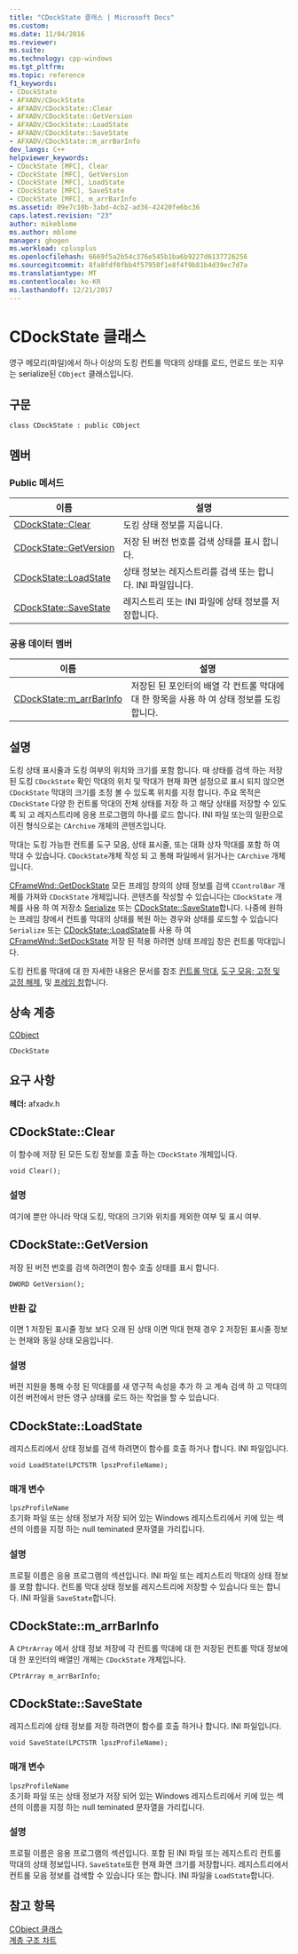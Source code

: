 ```yaml
---
title: "CDockState 클래스 | Microsoft Docs"
ms.custom: 
ms.date: 11/04/2016
ms.reviewer: 
ms.suite: 
ms.technology: cpp-windows
ms.tgt_pltfrm: 
ms.topic: reference
f1_keywords:
- CDockState
- AFXADV/CDockState
- AFXADV/CDockState::Clear
- AFXADV/CDockState::GetVersion
- AFXADV/CDockState::LoadState
- AFXADV/CDockState::SaveState
- AFXADV/CDockState::m_arrBarInfo
dev_langs: C++
helpviewer_keywords:
- CDockState [MFC], Clear
- CDockState [MFC], GetVersion
- CDockState [MFC], LoadState
- CDockState [MFC], SaveState
- CDockState [MFC], m_arrBarInfo
ms.assetid: 09e7c10b-3abd-4cb2-ad36-42420fe6bc36
caps.latest.revision: "23"
author: mikeblome
ms.author: mblome
manager: ghogen
ms.workload: cplusplus
ms.openlocfilehash: 6669f5a2b54c376e545b1ba6b9227d6137726256
ms.sourcegitcommit: 8fa8fdf0fbb4f57950f1e8f4f9b81b4d39ec7d7a
ms.translationtype: MT
ms.contentlocale: ko-KR
ms.lasthandoff: 12/21/2017
---
```

# <a name="cdockstate-class"></a>CDockState 클래스
영구 메모리(파일)에서 하나 이상의 도킹 컨트롤 막대의 상태를 로드, 언로드 또는 지우는 serialize된 `CObject` 클래스입니다.  
  
## <a name="syntax"></a>구문  
  
```  
class CDockState : public CObject  
```  
  
## <a name="members"></a>멤버  
  
### <a name="public-methods"></a>Public 메서드  
  
|이름|설명|  
|----------|-----------------|  
|[CDockState::Clear](#clear)|도킹 상태 정보를 지웁니다.|  
|[CDockState::GetVersion](#getversion)|저장 된 버전 번호를 검색 상태를 표시 합니다.|  
|[CDockState::LoadState](#loadstate)|상태 정보는 레지스트리를 검색 또는 합니다. INI 파일입니다.|  
|[CDockState::SaveState](#savestate)|레지스트리 또는 INI 파일에 상태 정보를 저장합니다.|  
  
### <a name="public-data-members"></a>공용 데이터 멤버  
  
|이름|설명|  
|----------|-----------------|  
|[CDockState::m_arrBarInfo](#m_arrbarinfo)|저장된 된 포인터의 배열 각 컨트롤 막대에 대 한 항목을 사용 하 여 상태 정보를 도킹 합니다.|  
  
## <a name="remarks"></a>설명  
 도킹 상태 표시줄과 도킹 여부의 위치와 크기를 포함 합니다. 때 상태를 검색 하는 저장 된 도킹 `CDockState` 확인 막대의 위치 및 막대가 현재 화면 설정으로 표시 되지 않으면 `CDockState` 막대의 크기를 조정 볼 수 있도록 위치를 지정 합니다. 주요 목적은 `CDockState` 다양 한 컨트롤 막대의 전체 상태를 저장 하 고 해당 상태를 저장할 수 있도록 되 고 레지스트리에 응용 프로그램의 하나를 로드 합니다. INI 파일 또는의 일환으로 이진 형식으로는 `CArchive` 개체의 콘텐츠입니다.  
  
 막대는 도킹 가능한 컨트롤 도구 모음, 상태 표시줄, 또는 대화 상자 막대를 포함 하 여 막대 수 있습니다. `CDockState`개체 작성 되 고 통해 파일에서 읽거나는 `CArchive` 개체입니다.  
  
 [CFrameWnd::GetDockState](../../mfc/reference/cframewnd-class.md#getdockstate) 모든 프레임 창의의 상태 정보를 검색 `CControlBar` 개체를 가져와 `CDockState` 개체입니다. 콘텐츠를 작성할 수 있습니다는 `CDockState` 개체를 사용 하 여 저장소 [Serialize](../../mfc/reference/cobject-class.md#serialize) 또는 [CDockState::SaveState](#savestate)합니다. 나중에 원하는 프레임 창에서 컨트롤 막대의 상태를 복원 하는 경우와 상태를 로드할 수 있습니다 `Serialize` 또는 [CDockState::LoadState](#loadstate)를 사용 하 여 [CFrameWnd::SetDockState](../../mfc/reference/cframewnd-class.md#setdockstate) 저장 된 적용 하려면 상태 프레임 창은 컨트롤 막대입니다.  
  
 도킹 컨트롤 막대에 대 한 자세한 내용은 문서를 참조 [컨트롤 막대](../../mfc/control-bars.md), [도구 모음: 고정 및 고정 해제](../../mfc/docking-and-floating-toolbars.md), 및 [프레임 창](../../mfc/frame-windows.md)합니다.  
  
## <a name="inheritance-hierarchy"></a>상속 계층  
 [CObject](../../mfc/reference/cobject-class.md)  
  
 `CDockState`  
  
## <a name="requirements"></a>요구 사항  
 **헤더:** afxadv.h  
  
##  <a name="clear"></a>CDockState::Clear  
 이 함수에 저장 된 모든 도킹 정보를 호출 하는 `CDockState` 개체입니다.  
  
```  
void Clear();
```  
  
### <a name="remarks"></a>설명  
 여기에 뿐만 아니라 막대 도킹, 막대의 크기와 위치를 제외한 여부 및 표시 여부.  
  
##  <a name="getversion"></a>CDockState::GetVersion  
 저장 된 버전 번호를 검색 하려면이 함수 호출 상태를 표시 합니다.  
  
```  
DWORD GetVersion();
```  
  
### <a name="return-value"></a>반환 값  
 이면 1 저장된 표시줄 정보 보다 오래 된 상태 이면 막대 현재 경우 2 저장된 표시줄 정보는 현재와 동일 상태 모음입니다.  
  
### <a name="remarks"></a>설명  
 버전 지원을 통해 수정 된 막대를를 새 영구적 속성을 추가 하 고 계속 검색 하 고 막대의 이전 버전에서 만든 영구 상태를 로드 하는 작업을 할 수 있습니다.  
  
##  <a name="loadstate"></a>CDockState::LoadState  
 레지스트리에서 상태 정보를 검색 하려면이 함수를 호출 하거나 합니다. INI 파일입니다.  
  
```  
void LoadState(LPCTSTR lpszProfileName);
```  
  
### <a name="parameters"></a>매개 변수  
 `lpszProfileName`  
 초기화 파일 또는 상태 정보가 저장 되어 있는 Windows 레지스트리에서 키에 있는 섹션의 이름을 지정 하는 null teminated 문자열을 가리킵니다.  
  
### <a name="remarks"></a>설명  
 프로필 이름은 응용 프로그램의 섹션입니다. INI 파일 또는 레지스트리 막대의 상태 정보를 포함 합니다. 컨트롤 막대 상태 정보를 레지스트리에 저장할 수 있습니다 또는 합니다. INI 파일을 `SaveState`합니다.  
  
##  <a name="m_arrbarinfo"></a>CDockState::m_arrBarInfo  
 A `CPtrArray` 에서 상태 정보 저장에 각 컨트롤 막대에 대 한 저장된 컨트롤 막대 정보에 대 한 포인터의 배열인 개체는 `CDockState` 개체입니다.  
  
```  
CPtrArray m_arrBarInfo;  
```  
  
##  <a name="savestate"></a>CDockState::SaveState  
 레지스트리에 상태 정보를 저장 하려면이 함수를 호출 하거나 합니다. INI 파일입니다.  
  
```  
void SaveState(LPCTSTR lpszProfileName);
```  
  
### <a name="parameters"></a>매개 변수  
 `lpszProfileName`  
 초기화 파일 또는 상태 정보가 저장 되어 있는 Windows 레지스트리에서 키에 있는 섹션의 이름을 지정 하는 null teminated 문자열을 가리킵니다.  
  
### <a name="remarks"></a>설명  
 프로필 이름은 응용 프로그램의 섹션입니다. 포함 된 INI 파일 또는 레지스트리 컨트롤 막대의 상태 정보입니다. `SaveState`또한 현재 화면 크기를 저장합니다. 레지스트리에서 컨트롤 모음 정보를 검색할 수 있습니다 또는 합니다. INI 파일을 `LoadState`합니다.  
  
## <a name="see-also"></a>참고 항목  
 [CObject 클래스](../../mfc/reference/cobject-class.md)   
 [계층 구조 차트](../../mfc/hierarchy-chart.md)

